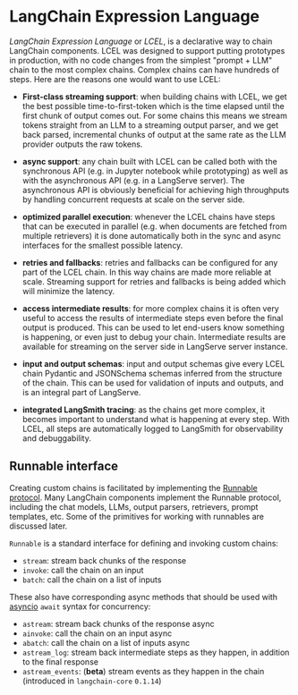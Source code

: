 # LangChain Expression Language

*LangChain Expression Language* or *LCEL*, is a declarative way to chain LangChain components. LCEL was designed to support putting prototypes in production, with no code changes from the simplest "prompt + LLM" chain to the most complex chains. Complex chains can have hundreds of steps. Here are the reasons one would want to use LCEL:

* **First-class streaming support**:  when building chains with LCEL, we get the best possible time-to-first-token which is the time elapsed until the first chunk of output comes out. For some chains this means we stream tokens straight from an LLM to a streaming output parser, and we get back parsed, incremental chunks of output at the same rate as the LLM provider outputs the raw tokens.

* **async support**: any chain built with LCEL can be called both with the synchronous API (e.g. in Jupyter notebook while prototyping) as well as with the asynchronous API (e.g. in a LangServe server). The asynchronous API is obviously beneficial for achieving high throughputs by handling concurrent requests at scale on the server side.

* **optimized parallel execution**: whenever the LCEL chains have steps that can be executed in parallel (e.g. when documents are fetched from multiple retrievers) it is done automatically both in the sync and async interfaces for the smallest possible latency.

* **retries and fallbacks**: retries and fallbacks can be configured for any part of the LCEL chain. In this way chains are made more reliable at scale. Streaming support for retries and fallbacks is being added which will minimize the latency.

* **access intermediate results**: for more complex chains it is often very useful to access the results of intermediate steps even before the final output is produced. This can be used to let end-users know something is happening, or even just to debug your chain. Intermediate results are available for streaming on the server side in LangServe server instance.

* **input and output schemas**: input and output schemas give every LCEL chain Pydantic and JSONSchema schemas inferred from the structure of the chain. This can be used for validation of inputs and outputs, and is an integral part of LangServe.

* **integrated LangSmith tracing**: as the chains get more complex, it becomes important to understand what is happening at every step. With LCEL, all steps are automatically logged to LangSmith for observability and debuggability.

## Runnable interface

Creating custom chains is facilitated by implementing the [Runnable protocol](https://python.langchain.com/v0.2/api_reference/core/runnables/langchain_core.runnables.base.Runnable.html#langchain_core.runnables.base.Runnable). Many LangChain components implement the Runnable protocol, including the chat models, LLMs, output parsers, retrievers, prompt templates, etc. Some of the primitives for working with runnables are discussed later.

`Runnable` is a standard interface for defining and invoking custom chains:

* `stream`: stream back chunks of the response
* `invoke`: call the chain on an input
* `batch`: call the chain on a list of inputs

These also have corresponding async methods that should be used with [asyncio](https://docs.python.org/3/library/asyncio.html) `await` syntax for concurrency:

* `astream`: stream back chunks of the response async
* `ainvoke`: call the chain on an input async
* `abatch`: call the chain on a list of inputs async
* `astream_log`: stream back intermediate steps as they happen, in addition to the final response
* `astream_events`: (**beta**) stream events as they happen in the chain (introduced in `langchain-core` `0.1.14`)



